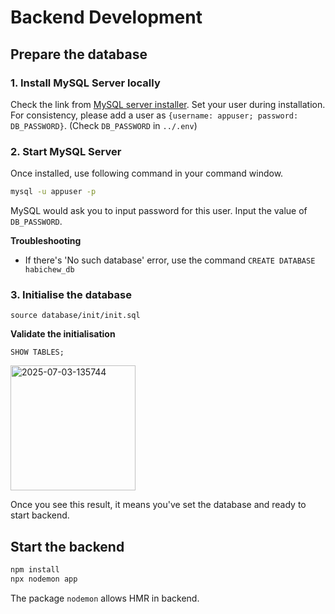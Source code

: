 # Backend Development

## Prepare the database

### 1. Install MySQL Server locally
Check the link from [MySQL server installer](https://dev.mysql.com/downloads/mysql/).
Set your user during installation. For consistency, please add a user as `{username: appuser; password: DB_PASSWORD}`. (Check `DB_PASSWORD` in `../.env`)

### 2. Start MySQL Server
Once installed, use following command in your command window.
```bash
mysql -u appuser -p
```
MySQL would ask you to input password for this user. Input the value of `DB_PASSWORD`.

**Troubleshooting**
* If there's 'No such database' error, use the command `CREATE DATABASE habichew_db`

### 3. Initialise the database
```mysql
source database/init/init.sql
```
**Validate the initialisation**
```mysql
SHOW TABLES;
```

<img src="https://i.ibb.co/qz0SSmq/2025-07-03-135744.png" alt="2025-07-03-135744" width=200>

Once you see this result, it means you've set the database and ready to start backend.

## Start the backend

```bash
npm install
npx nodemon app
```

The package `nodemon` allows HMR in backend.
